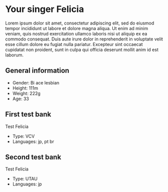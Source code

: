 # Your singer Felicia
Lorem ipsum dolor sit amet, consectetur adipiscing elit, sed do eiusmod tempor incididunt ut labore et dolore magna aliqua. Ut enim ad minim veniam, quis nostrud exercitation ullamco laboris nisi ut aliquip ex ea commodo consequat. Duis aute irure dolor in reprehenderit in voluptate velit esse cillum dolore eu fugiat nulla pariatur. Excepteur sint occaecat cupidatat non proident, sunt in culpa qui officia deserunt mollit anim id est laborum.

## General information
- Gender: Bi ace lesbian
- Height: 111m
- Weight: 222g
- Age: 33

## First test bank
Test Felicia
- Type: VCV
- Languages: jp, pt br

## Second test bank
Test Felicia
- Type: UTAU
- Languages: jp
